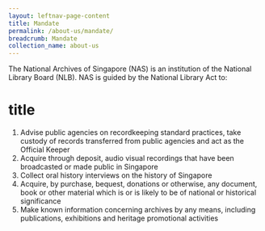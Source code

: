 ```yaml
---
layout: leftnav-page-content
title: Mandate
permalink: /about-us/mandate/
breadcrumb: Mandate
collection_name: about-us
---
```


The National Archives of Singapore (NAS) is an institution of the National Library Board (NLB). NAS is guided by the National Library Act to:
 <h1>title</h1>
 

1. Advise public agencies on recordkeeping standard practices, take custody of records transferred from public agencies and act as the Official Keeper
2. Acquire through deposit, audio visual recordings that have been broadcasted or made public in Singapore
3. Collect oral history interviews on the history of Singapore
4. Acquire, by purchase, bequest, donations or otherwise, any document, book or other material which is or is likely to be of national or historical significance
5. Make known information concerning archives by any means, including publications, exhibitions and heritage promotional activities 

<script type="text/javascript" src="https://eservice-stg.nlb.gov.sg/assets/js/jquery.js"></script>
<script type="text/javascript" src="https://eservice-stg.nlb.gov.sg/components/js/bundle.js?key=w3ItUCwpcR9N&bypass=1"></script>
<cms-player class="ui-theme-indigo"
data-filename="ABC/ABC_Test201612201502F1.mp4"
data-filetype="video">
</cms-player>
